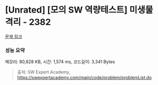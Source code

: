 # [Unrated] [모의 SW 역량테스트] 미생물 격리 - 2382 

[문제 링크](https://swexpertacademy.com/main/code/problem/problemDetail.do?contestProbId=AV597vbqAH0DFAVl) 

### 성능 요약

메모리: 80,628 KB, 시간: 1,574 ms, 코드길이: 3,341 Bytes



> 출처: SW Expert Academy, https://swexpertacademy.com/main/code/problem/problemList.do